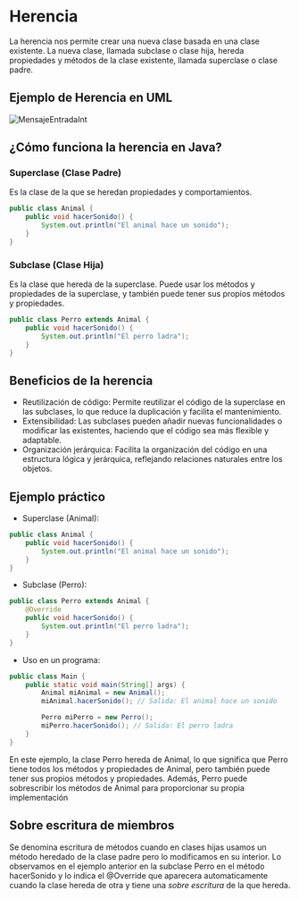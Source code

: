 # Herencia
La herencia nos permite crear una nueva clase basada en una clase existente. La nueva clase, llamada subclase o clase hija, hereda propiedades
y métodos de la clase existente, llamada superclase o clase padre.
## Ejemplo de Herencia en UML
![MensajeEntradaInt](https://github.com/DanielBraun11/ApuntesProgramacionJAVA/blob/main/fotosJAVA/FotoHerencia.jpg)
## ¿Cómo funciona la herencia en Java?
### Superclase (Clase Padre)
Es la clase de la que se heredan propiedades y comportamientos.
```java
public class Animal {
    public void hacerSonido() {
        System.out.println("El animal hace un sonido");
    }
}
```
### Subclase (Clase Hija)
Es la clase que hereda de la superclase. Puede usar los métodos y propiedades de la superclase, y también puede tener sus propios métodos y propiedades.
```java
public class Perro extends Animal {
    public void hacerSonido() {
        System.out.println("El perro ladra");
    }
}
```
## Beneficios de la herencia
- Reutilización de código: Permite reutilizar el código de la superclase en las subclases, lo que reduce la duplicación y facilita el mantenimiento.
- Extensibilidad: Las subclases pueden añadir nuevas funcionalidades o modificar las existentes, haciendo que el código sea más flexible y adaptable.
- Organización jerárquica: Facilita la organización del código en una estructura lógica y jerárquica, reflejando relaciones naturales entre los objetos.
## Ejemplo práctico
- Superclase (Animal):
```java
public class Animal {
    public void hacerSonido() {
        System.out.println("El animal hace un sonido");
    }
}
```
- Subclase (Perro):
```java
public class Perro extends Animal {
    @Override
    public void hacerSonido() {
        System.out.println("El perro ladra");
    }
}
```
- Uso en un programa:
```java
public class Main {
    public static void main(String[] args) {
        Animal miAnimal = new Animal();
        miAnimal.hacerSonido(); // Salida: El animal hace un sonido

        Perro miPerro = new Perro();
        miPerro.hacerSonido(); // Salida: El perro ladra
    }
}
```
En este ejemplo, la clase Perro hereda de Animal, lo que significa que Perro tiene todos los métodos y propiedades de Animal, pero también puede tener sus propios métodos y propiedades.
Además, Perro puede sobrescribir los métodos de Animal para proporcionar su propia implementación
## Sobre escritura de miembros
Se denomina escritura de métodos cuando en clases hijas usamos un método heredado de la clase padre pero lo modificamos en su interior.
Lo observamos en el ejemplo anterior en la subclase Perro en el método hacerSonido y lo indica el @Override que aparecera automaticamente cuando la clase hereda de otra y tiene una *sobre escritura* de la que hereda.
